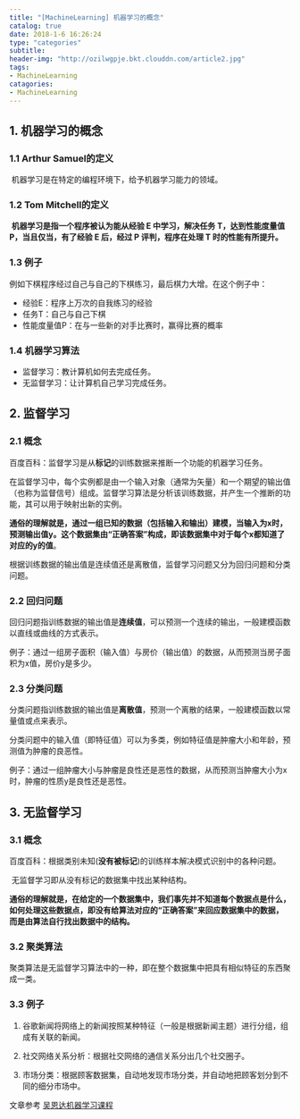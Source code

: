 ```yaml
---
title: "[MachineLearning] 机器学习的概念"
catalog: true
date: 2018-1-6 16:26:24
type: "categories"
subtitle:
header-img: "http://ozilwgpje.bkt.clouddn.com/article2.jpg"
tags:
- MachineLearning
catagories:
- MachineLearning
---
```


## 1. 机器学习的概念

### 1.1 Arthur Samuel的定义

​	机器学习是在特定的编程环境下，给予机器学习能力的领域。

### 1.2 Tom Mitchell的定义

​	**机器学习是指一个程序被认为能从经验 E 中学习，解决任务 T，达到性能度量值P，当且仅当，有了经验 E 后，经过 P 评判，程序在处理 T 时的性能有所提升。**

### 1.3 例子

​	例如下棋程序经过自己与自己的下棋练习，最后棋力大增。在这个例子中：

  - 经验E：程序上万次的自我练习的经验
- 任务T：自己与自己下棋
- 性能度量值P：在与一些新的对手比赛时，赢得比赛的概率

### 1.4 机器学习算法

- 监督学习：教计算机如何去完成任务。
- 无监督学习：让计算机自己学习完成任务。

## 2. 监督学习

### 2.1 概念

​	百度百科：监督学习是从**标记**的训练数据来推断一个功能的机器学习任务。

​	在监督学习中，每个实例都是由一个输入对象（通常为矢量）和一个期望的输出值（也称为监督信号）组成。监督学习算法是分析该训练数据，并产生一个推断的功能，其可以用于映射出新的实例。

​	**通俗的理解就是，通过一组已知的数据（包括输入和输出）建模，当输入为x时，预测输出值y。这个数据集由“正确答案”构成，即该数据集中对于每个x都知道了对应的y的值**。

​	根据训练数据的输出值是连续值还是离散值，监督学习问题又分为回归问题和分类问题。

### 2.2 回归问题

​	回归问题指训练数据的输出值是**连续值**，可以预测一个连续的输出，一般建模函数以直线或曲线的方式表示。

​	例子：通过一组房子面积（输入值）与房价（输出值）的数据，从而预测当房子面积为x值，房价y是多少。

### 2.3 分类问题

​	分类问题指训练数据的输出值是**离散值**，预测一个离散的结果，一般建模函数以常量值或点来表示。

​	分类问题中的输入值（即特征值）可以为多类，例如特征值是肿瘤大小和年龄，预测值为肿瘤的良恶性。

​	例子：通过一组肿瘤大小与肿瘤是良性还是恶性的数据，从而预测当肿瘤大小为x时，肿瘤的性质y是良性还是恶性。

## 3. 无监督学习

### 3.1 概念

​	百度百科：根据类别未知(**没有被标记**)的训练样本解决模式识别中的各种问题。

​	无监督学习即从没有标记的数据集中找出某种结构。

​	**通俗的理解就是，在给定的一个数据集中，我们事先并不知道每个数据点是什么，如何处理这些数据点，即没有给算法对应的“正确答案”来回应数据集中的数据，而是由算法自行找出数据中的结构。**

### 3.2 聚类算法

​	聚类算法是无监督学习算法中的一种，即在整个数据集中把具有相似特征的东西聚成一类。

### 3.3 例子

1. 谷歌新闻将网络上的新闻按照某种特征（一般是根据新闻主题）进行分组，组成有关联的新闻。

2. 社交网络关系分析：根据社交网络的通信关系分出几个社交圈子。
 3. 市场分类：根据顾客数据集，自动地发现市场分类，并自动地把顾客划分到不同的细分市场中。



文章参考 
[吴恩达机器学习课程](https://www.coursera.org/learn/machine-learning)

